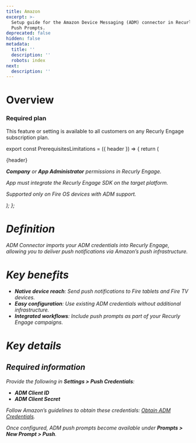 ```yaml
---
title: Amazon
excerpt: >-
  Setup guide for the Amazon Device Messaging (ADM) connector in Recurly Engage
  Push Prompts.
deprecated: false
hidden: false
metadata:
  title: ''
  description: ''
  robots: index
next:
  description: ''
---
```

# Overview

### Required plan

This feature or setting is available to all customers on any Recurly Engage subscription plan.

export const PrerequisitesLimitations = ({ header }) => {
  return (
    <div className="flex justify-start">
      <div className="rounded-md p-6 m-4 max-w-lg shadow-md border border-gray-300 dark:bg-gray-800 dark:border-gray-600">
        <p className="text-lg font-bold">{header}</p>
        <p>
          <i className="fa-solid fa-check mr-2" />
          <strong>Company</strong> or <strong>App Administrator</strong> permissions in Recurly Engage.
        </p>
        <p>
          <i className="fa-solid fa-check mr-2" />
          App must integrate the Recurly Engage SDK on the target platform.
        </p>
        <p>
          <i className="fa-solid fa-exclamation-triangle mr-4" />
          Supported only on Fire OS devices with ADM support.
        </p>
      </div>
    </div>
  );
};

<PrerequisitesLimitations header="Prerequisites & limitations" />

# Definition

ADM Connector imports your ADM credentials into Recurly Engage, allowing you to deliver push notifications via Amazon’s push infrastructure.

# Key benefits

* **Native device reach**: Send push notifications to Fire tablets and Fire TV devices.
* **Easy configuration**: Use existing ADM credentials without additional infrastructure.
* **Integrated workflows**: Include push prompts as part of your Recurly Engage campaigns.

# Key details

## Required information

Provide the following in **Settings > Push Credentials**:

* **ADM Client ID**
* **ADM Client Secret**

Follow Amazon’s guidelines to obtain these credentials: [Obtain ADM Credentials](https://developer.amazon.com/docs/adm/obtain-credentials.html).

Once configured, ADM push prompts become available under **Prompts > New Prompt > Push**.